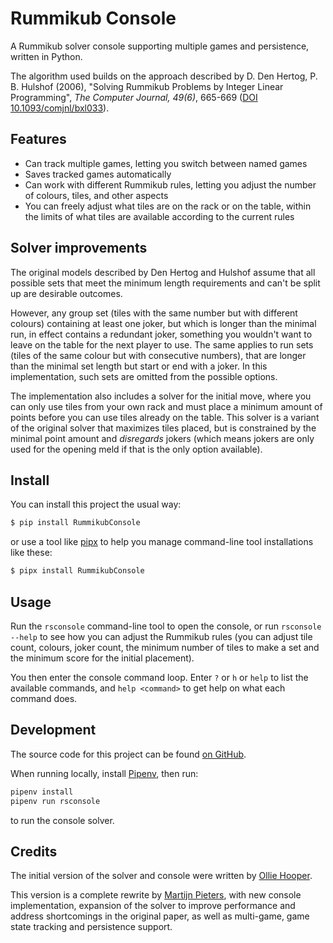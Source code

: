 # Rummikub Console

A Rummikub solver console supporting multiple games and persistence, written in Python. 

The algorithm used builds on the approach described by D. Den Hertog, P. B. Hulshof (2006), "Solving Rummikub Problems by Integer Linear Programming", *The Computer Journal, 49(6)*, 665-669 ([DOI 10.1093/comjnl/bxl033](https://doi.org/10.1093/comjnl/bxl033)).

## Features

- Can track multiple games, letting you switch between named games
- Saves tracked games automatically
- Can work with different Rummikub rules, letting you adjust the number of colours, tiles, and other aspects
- You can freely adjust what tiles are on the rack or on the table, within the limits of what tiles are available according to the current rules

## Solver improvements

The original models described by Den Hertog and Hulshof assume that all possible sets that meet the minimum length requirements and can't be split up are desirable outcomes.

However, any group set (tiles with the same number but with different colours) containing at least one joker, but which is longer than the minimal run, in effect contains a redundant joker, something you wouldn't want to leave on the table for the next player to use. The same applies to run sets (tiles of the same colour but with consecutive numbers), that are longer than the minimal set length but start or end with a joker. In this implementation, such sets are omitted from
the possible options.

The implementation also includes a solver for the initial move, where you can only
use tiles from your own rack and must place a minimum amount of points before you
can use tiles already on the table. This solver is a variant of the original solver
that maximizes tiles placed, but is constrained by the minimal point amount and
_disregards_ jokers (which means jokers are only used for the opening meld if that is the only option available).

## Install

You can install this project the usual way:

```sh
$ pip install RummikubConsole
```

or use a tool like [pipx][] to help you manage command-line tool installations like these:

```sh
$ pipx install RummikubConsole 
```

## Usage

Run the `rsconsole` command-line tool to open the console, or run `rsconsole --help` to see how you can adjust the Rummikub rules (you can adjust tile count, colours, joker count, the minimum number of tiles to make a set and the minimum score for the initial placement).

You then enter the console command loop. Enter `?` or `h` or `help` to list the available commands, and `help <command>` to get help on what each command does.

## Development

The source code for this project can be found [on GitHub][gh].

When running locally, install [Pipenv], then run:

```bash
pipenv install
pipenv run rsconsole
```

to run the console solver.

## Credits

The initial version of the solver and console were written by [Ollie Hooper][oh].

This version is a complete rewrite by [Martijn Pieters][mp], with new console implementation, expansion of the solver to improve performance and address shortcomings in the original paper, as well as multi-game, game state tracking and persistence support. 

[pipx]: https://pipxproject.github.io/
[Pipenv]: https://pipenv.readthedocs.io/
[gh]: https://github.com/Ollie-Hooper/RummikubSolver
[oh]: https://github.com/Ollie-Hooper
[mp]: https://www.zopatista.com
